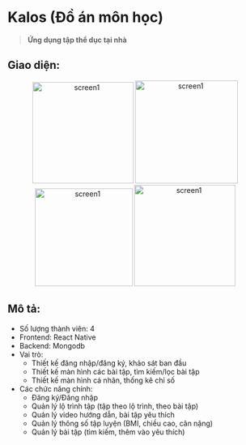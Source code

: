﻿# Kalos (Đồ án môn học)
> **Ứng dụng tập thể dục tại nhà**
## Giao diện:
<div align='center'>
  <img alt='screen1' width='200' src='https://firebasestorage.googleapis.com/v0/b/gita-backend.appspot.com/o/server%2Fkalos1.png?alt=media&token=062d3821-61e6-463e-a1cd-3a376e45ec22' />
  <img alt='screen1' width='203' src='https://firebasestorage.googleapis.com/v0/b/gita-backend.appspot.com/o/server%2Fkalos2.png?alt=media&token=de2daf1a-b1c9-4930-a16a-a2d55024a7c9' />
  <img alt='screen1' width='193' src='https://firebasestorage.googleapis.com/v0/b/gita-backend.appspot.com/o/server%2Fkalos3.png?alt=media&token=095ec0cb-9572-4dbb-9091-89bc1a8617a8' />
  <img alt='screen1' width='200' src='https://firebasestorage.googleapis.com/v0/b/gita-backend.appspot.com/o/server%2Fkalos4.png?alt=media&token=10bdd5e9-b3ef-4c12-9132-53b65724bde4' />
</div>

## Mô tả:
- Số lượng thành viên: 4
- Frontend: React Native
- Backend: Mongodb
- Vai trò: 
  - Thiết kế đăng nhập/đăng ký, khảo sát ban đầu
  - Thiết kế màn hình các bài tập, tìm kiếm/lọc bài tập
  - Thiết kế màn hình cá nhân, thống kê chỉ số 
- Các chức năng chính:
  - Đăng ký/Đăng nhập 
  - Quản lý lộ trình tập (tập theo lộ trình, theo bài tập)
  - Quản lý video hướng dẫn, bài tập yêu thích
  - Quản lý thông số tập luyện (BMI, chiều cao, cân nặng)
  - Quản lý bài tập (tìm kiếm, thêm vào yêu thích)
